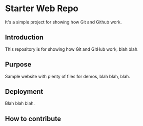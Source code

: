 # Starter Web Repo

It's a simple project for showing how Git and Github work.

## Introduction

This repository is for showing how Git and GitHub work, blah blah.

## Purpose

Sample website with plenty of files for demos, blah blah, blah.

## Deployment

Blah blah blah.

## How to contribute
